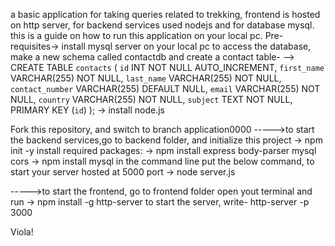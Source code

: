a basic application for taking queries related to trekking, frontend is hosted on http server, for backend services used nodejs and for database mysql. this is a guide on how to run this application on your local pc.
Pre-requisites-> install mysql server on your local pc to access the database,
              make a new schema called contactdb and create a contact table-
              -->   CREATE TABLE `contacts` (
                    `id` INT NOT NULL AUTO_INCREMENT,
                    `first_name` VARCHAR(255) NOT NULL,
                    `last_name` VARCHAR(255) NOT NULL,
                    `contact_number` VARCHAR(255) DEFAULT NULL,
                    `email` VARCHAR(255) NOT NULL,
                    `country` VARCHAR(255) NOT NULL,
                    `subject` TEXT NOT NULL,
                    PRIMARY KEY (`id`)
                    );
                 ->   install node.js 

Fork this repository, and switch to branch application0000
----->to start the backend services,go to backend folder, and initialize this project
-> npm init -y
install required packages:
-> npm install express body-parser mysql cors
-> npm install mysql
in the command line put the below command, to start your server hosted at 5000 port
-> node server.js


----->to start the frontend, go to frontend folder
open yout terminal and run
-> npm install -g http-server
to start the server, write-
http-server -p 3000

Viola!
